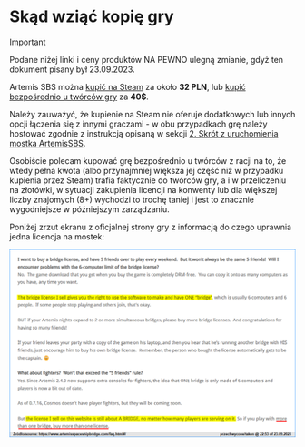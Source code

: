 # Skąd wziąć kopię gry

> [!IMPORTANT]
> Podane niżej linki i ceny produktów NA PEWNO ulegną zmianie, gdyż ten dokument pisany był 23.09.2023.

Artemis SBS można [kupić na Steam](https://store.steampowered.com/app/247350/) za około **32 PLN**, lub [kupić bezpośrednio u twórców gry](https://www.artemisspaceshipbridge.com/buy-artemis-2-now.html#/) za **40$**.

Należy zauważyć, że kupienie na Steam nie oferuje dodatkowych lub innych opcji łączenia się z innymi graczami - w obu przypadkach grę należy hostować zgodnie z instrukcją opisaną w sekcji [2. Skrót z uruchomienia mostka ArtemisSBS](content\2-skrot-z-uruchomienia-mostka-artemissbs.md).

Osobiście polecam kupować grę bezpośrednio u twórców z racji na to, że wtedy pełna kwota (albo przynajmniej większa jej część niż w przypadku kupienia przez Steam) trafia faktycznie do twórców gry, a i w przeliczeniu na złotówki, w sytuacji zakupienia licencji na konwenty lub dla większej liczby znajomych (8+) wychodzi to trochę taniej i jest to znacznie wygodniejsze w późniejszym zarządzaniu.

Poniżej zrzut ekranu z oficjalnej strony gry z informacją do czego uprawnia jedna licencja na mostek:

![Screenshot1](content\img\2-faq-screen1.png)